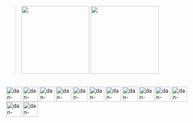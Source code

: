 > <div>
>  <img height="180em" src="https://github-readme-stats.vercel.app/api?username=DanielAniya&show_icons=true&theme=dracula&include_all_commits-true&count_private=true" />
>  <img height="180em" src="https://github-readme-stats.vercel.app/api/top-langs/?username=DanielAniya&layout=compact&theme=dracula&langs_count=16" />   
> </div>

<div style="display: inline_block"> <br>
  <img align="center" alt="dan-docker" height="40" width="40" src="https://cdn.jsdelivr.net/gh/devicons/devicon@latest/icons/docker/docker-original.svg" />
  <img align="center" alt="dan-composer" height="40" width="40" src="https://cdn.jsdelivr.net/gh/devicons/devicon@latest/icons/composer/composer-original.svg" />
  <img align="center" alt="dan-mysql" height="40" width="40" src="https://cdn.jsdelivr.net/gh/devicons/devicon@latest/icons/mysql/mysql-original.svg" />
  <img align="center" alt="dan-node" height="40" width="40" src="https://cdn.jsdelivr.net/gh/devicons/devicon@latest/icons/nodejs/nodejs-original.svg" />
  <img align="center" alt="dan-express" height="40" width="40" src="https://cdn.jsdelivr.net/gh/devicons/devicon@latest/icons/express/express-original.svg" />
  <img align="center" alt="dan-sequelize" height="40" width="40" src="https://cdn.jsdelivr.net/gh/devicons/devicon@latest/icons/sequelize/sequelize-original.svg" />
  <img align="center" alt="dan-typescript" height="40" width="40" src="https://cdn.jsdelivr.net/gh/devicons/devicon@latest/icons/typescript/typescript-original.svg" />
  <img align="center" alt="dan-mongodb" height="40" width="40" src="https://cdn.jsdelivr.net/gh/devicons/devicon@latest/icons/mongodb/mongodb-original.svg" />
  <img align="center" alt="dan-python" height="40" width="40" src="https://cdn.jsdelivr.net/gh/devicons/devicon@latest/icons/python/python-original.svg" />
  <img align="center" alt="dan-flask" height="40" width="40" src="https://cdn.jsdelivr.net/gh/devicons/devicon@latest/icons/flask/flask-original.svg" />
  <img align="center" alt="dan-django" height="40" width="40" src="https://cdn.jsdelivr.net/gh/devicons/devicon@latest/icons/django/django-plain.svg" />
  <img align="center" alt="dan-pytest" height="40" width="40" src="https://cdn.jsdelivr.net/gh/devicons/devicon@latest/icons/pytest/pytest-original.svg" />
  <img align="center" alt="dan-selenium" height="40" width="40" src="https://cdn.jsdelivr.net/gh/devicons/devicon@latest/icons/selenium/selenium-original.svg" />

</div>
